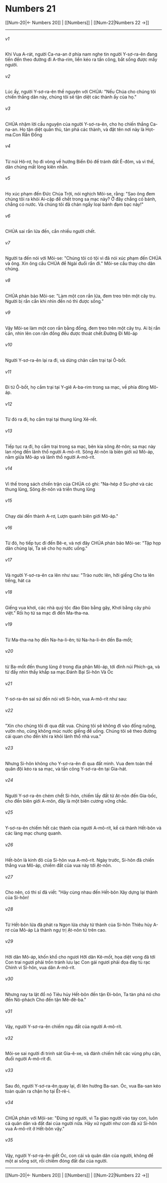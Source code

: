 # Numbers 21

[[Num-20|← Numbers 20]] | [[Numbers]] | [[Num-22|Numbers 22 →]]
***



###### v1 
Khi Vua A-rát, người Ca-na-an ở phía nam nghe tin người Y-sơ-ra-ên đang tiến đến theo đường đi A-tha-rim, liền kéo ra tấn công, bắt sống được mấy người. 

###### v2 
Lúc ấy, người Y-sơ-ra-ên thề nguyện với CHÚA: "Nếu Chúa cho chúng tôi chiến thắng dân này, chúng tôi sẽ tận diệt các thành ấy của họ." 

###### v3 
CHÚA nhậm lời cầu nguyện của người Y-sơ-ra-ên, cho họ chiến thắng Ca-na-an. Họ tận diệt quân thù, tàn phá các thành, và đặt tên nơi này là Họt-ma.Con Rắn Đồng 

###### v4 
Từ núi Hô-rơ, họ đi vòng về hướng Biển Đỏ để tránh đất Ê-đôm, và vì thế, dân chúng mất lòng kiên nhẫn. 

###### v5 
Họ xúc phạm đến Đức Chúa Trời, nói nghịch Môi-se, rằng: "Sao ông đem chúng tôi ra khỏi Ai-cập để chết trong sa mạc này? Ở đây chẳng có bánh, chẳng có nước. Và chúng tôi đã chán ngấy loại bánh đạm bạc này!" 

###### v6 
CHÚA sai rắn lửa đến, cắn nhiều người chết. 

###### v7 
Người ta đến nói với Môi-se: "Chúng tôi có tội vì đã nói xúc phạm đến CHÚA và ông. Xin ông cầu CHÚA để Ngài đuổi rắn đi." Môi-se cầu thay cho dân chúng. 

###### v8 
CHÚA phán bảo Môi-se: "Làm một con rắn lửa, đem treo trên một cây trụ. Người bị rắn cắn khi nhìn đến nó thì được sống." 

###### v9 
Vậy Môi-se làm một con rắn bằng đồng, đem treo trên một cây trụ. Ai bị rắn cắn, nhìn lên con rắn đồng đều được thoát chết.Đường Đi Mô-áp 

###### v10 
Người Y-sơ-ra-ên lại ra đi, và dừng chân cắm trại tại Ô-bốt. 

###### v11 
Đi từ Ô-bốt, họ cắm trại tại Y-giê A-ba-rim trong sa mạc, về phía đông Mô-áp. 

###### v12 
Từ đó ra đi, họ cắm trại tại thung lũng Xê-rết. 

###### v13 
Tiếp tục ra đi, họ cắm trại trong sa mạc, bên kia sông Ạt-nôn; sa mạc này lan rộng đến lãnh thổ người A-mô-rít. Sông Ạt-nôn là biên giới xứ Mô-áp, nằm giữa Mô-áp và lãnh thổ người A-mô-rít. 

###### v14 
Vì thế trong sách chiến trận của CHÚA có ghi: "Na-hép ở Su-phơ và các thung lũng, Sông Ạt-nôn và triền thung lũng 

###### v15 
Chạy dài đến thành A-rơ, Lượn quanh biên giới Mô-áp." 

###### v16 
Từ đó, họ tiếp tục đi đến Bê-e, và nơi đây CHÚA phán bảo Môi-se: "Tập họp dân chúng lại, Ta sẽ cho họ nước uống." 

###### v17 
Và người Y-sơ-ra-ên ca lên như sau: "Trào nước lên, hỡi giếng Cho ta lên tiếng, hát ca 

###### v18 
Giếng vua khơi, các nhà quý tộc đào Đào bằng gậy, Khơi bằng cây phủ việt." Rồi họ từ sa mạc đi đến Ma-tha-na. 

###### v19 
Từ Ma-tha-na họ đến Na-ha-li-ên; từ Na-ha-li-ên đến Ba-mốt; 

###### v20 
từ Ba-mốt đến thung lũng ở trong địa phận Mô-áp, tới đỉnh núi Phích-ga, và từ đấy nhìn thấy khắp sa mạc.Đánh Bại Si-hôn Và Óc 

###### v21 
Y-sơ-ra-ên sai sứ đến nói với Si-hôn, vua A-mô-rít như sau: 

###### v22 
"Xin cho chúng tôi đi qua đất vua. Chúng tôi sẽ không đi vào đồng ruộng, vườn nho, cũng không múc nước giếng để uống. Chúng tôi sẽ theo đường cái quan cho đến khi ra khỏi lãnh thổ nhà vua." 

###### v23 
Nhưng Si-hôn không cho Y-sơ-ra-ên đi qua đất mình. Vua đem toàn thể quân đội kéo ra sa mạc, và tấn công Y-sơ-ra-ên tại Gia-hát. 

###### v24 
Người Y-sơ-ra-ên chém chết Si-hôn, chiếm lấy đất từ Ạt-nôn đến Gia-bốc, cho đến biên giới A-môn, đây là một biên cương vững chắc. 

###### v25 
Y-sơ-ra-ên chiếm hết các thành của người A-mô-rít, kể cả thành Hết-bôn và các làng mạc chung quanh. 

###### v26 
Hết-bôn là kinh đô của Si-hôn vua A-mô-rít. Ngày trước, Si-hôn đã chiến thắng vua Mô-áp, chiếm đất của vua này tới Ạt-nôn. 

###### v27 
Cho nên, có thi sĩ đã viết: "Hãy cùng nhau đến Hết-bôn Xây dựng lại thành của Si-hôn! 

###### v28 
Từ Hết-bôn lửa đã phát ra Ngọn lửa cháy từ thành của Si-hôn Thiêu hủy A-rơ của Mô-áp Là thành ngự trị Ạt-nôn từ trên cao. 

###### v29 
Hỡi dân Mô-áp, khốn khổ cho ngươi Hỡi dân Kê-mốt, họa diệt vong đã tới Con trai ngươi phải trốn tránh lưu lạc Con gái ngươi phải đọa đày tù rạc Chính vì Si-hôn, vua dân A-mô-rít. 

###### v30 
Nhưng nay ta lật đổ nó Tiêu hủy Hết-bôn đến tận Đi-bôn, Ta tàn phá nó cho đến Nô-phách Cho đến tận Mê-đê-ba." 

###### v31 
Vậy, người Y-sơ-ra-ên chiếm ngụ đất của người A-mô-rít. 

###### v32 
Môi-se sai người đi trinh sát Gia-ê-xe, và đánh chiếm hết các vùng phụ cận, đuổi người A-mô-rít đi. 

###### v33 
Sau đó, người Y-sơ-ra-ên quay lại, đi lên hướng Ba-san. Óc, vua Ba-san kéo toàn quân ra chận họ tại Ết-rê-i. 

###### v34 
CHÚA phán với Môi-se: "Đừng sợ người, vì Ta giao người vào tay con, luôn cả quân dân và đất đai của người nữa. Hãy xử người như con đã xử Si-hôn vua A-mô-rít ở Hết-bôn vậy." 

###### v35 
Vậy, người Y-sơ-ra-ên giết Óc, con cái và quân dân của người, không để một ai sống sót, rồi chiếm đóng đất đai của người.

***
[[Num-20|← Numbers 20]] | [[Numbers]] | [[Num-22|Numbers 22 →]]
